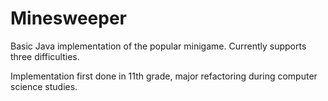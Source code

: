 # Minesweeper
Basic Java implementation of the popular minigame. Currently supports three difficulties.

Implementation first done in 11th grade, major refactoring during computer science studies.
